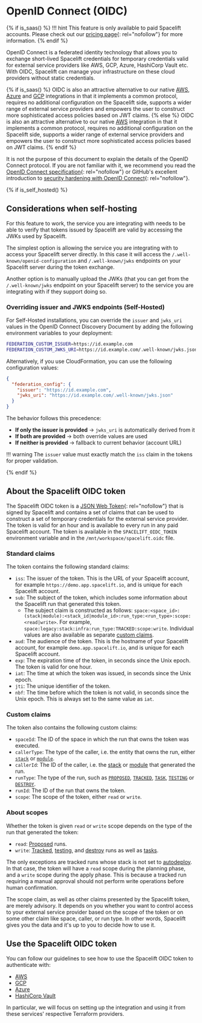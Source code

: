 # OpenID Connect (OIDC)

{% if is_saas() %}
!!! hint
    This feature is only available to paid Spacelift accounts. Please check out our [pricing page](https://spacelift.io/pricing){: rel="nofollow"} for more information.
{% endif %}

OpenID Connect is a federated identity technology that allows you to exchange short-lived Spacelift credentials for temporary credentials valid for external service providers like AWS, GCP, Azure, HashiCorp Vault etc. With OIDC, Spacelift can manage your infrastructure on these cloud providers without static credentials.

{% if is_saas() %}
OIDC is also an attractive alternative to our native [AWS](../aws.md), [Azure](../azure.md) and [GCP](../gcp.md) integrations in that it implements a common protocol, requires no additional configuration on the Spacelift side, supports a wider range of external service providers and empowers the user to construct more sophisticated access policies based on JWT claims.
{% else %}
OIDC is also an attractive alternative to our native [AWS](../aws.md) integration in that it implements a common protocol, requires no additional configuration on the Spacelift side, supports a wider range of external service providers and empowers the user to construct more sophisticated access policies based on JWT claims.
{% endif %}

It is not the purpose of this document to explain the details of the OpenID Connect protocol. If you are not familiar with it, we recommend you read the [OpenID Connect specification](https://openid.net/specs/openid-connect-core-1_0.html){: rel="nofollow"} or GitHub's excellent introduction to [security hardening with OpenID Connect](https://docs.github.com/en/actions/deployment/security-hardening-your-deployments/about-security-hardening-with-openid-connect){: rel="nofollow"}.

{% if is_self_hosted() %}

## Considerations when self-hosting

For this feature to work, the service you are integrating with needs to be able to verify that tokens issued by Spacelift are valid by accessing the JWKs used by Spacelift.

The simplest option is allowing the service you are integrating with to access your Spacelift server directly. In this case it will access the `/.well-known/openid-configuration` and `/.well-known/jwks` endpoints on your Spacelift server during the token exchange.

Another option is to manually upload the JWKs (that you can get from the `/.well-known/jwks` endpoint on your Spacelift server) to the service you are integrating with if they support doing so.

### Overriding issuer and JWKS endpoints (Self-Hosted)

For Self-Hosted installations, you can override the `issuer` and `jwks_uri` values in the OpenID Connect Discovery Document by adding the following environment variables to your deployment:

```bash
FEDERATION_CUSTOM_ISSUER=https://id.example.com
FEDERATION_CUSTOM_JWKS_URI=https://id.example.com/.well-known/jwks.json
```

Alternatively, if you use CloudFormation, you can use the following configuration values:

```json
{
  "federation_config": {
    "issuer": "https://id.example.com",
    "jwks_uri": "https://id.example.com/.well-known/jwks.json"
  }
}
```

The behavior follows this precedence:

- **If only the issuer is provided** → `jwks_uri` is automatically derived from it
- **If both are provided** → both override values are used
- **If neither is provided** → fallback to current behavior (account URL)

!!! warning
    The `issuer` value must exactly match the `iss` claim in the tokens for proper validation.

{% endif %}

## About the Spacelift OIDC token

The Spacelift OIDC token is a [JSON Web Token](https://jwt.io/){: rel="nofollow"} that is signed by Spacelift and contains a set of claims that can be used to construct a set of temporary credentials for the external service provider. The token is valid for an hour and is available to every run in any paid Spacelift account. The token is available in the `SPACELIFT_OIDC_TOKEN` environment variable and in the `/mnt/workspace/spacelift.oidc` file.

### Standard claims

The token contains the following standard claims:

- `iss`: The issuer of the token. This is the URL of your Spacelift account, for example `https://demo.app.spacelift.io`, and is unique for each Spacelift account.
- `sub`: The subject of the token, which includes some information about the Spacelift run that generated this token.
    - The subject claim is constructed as follows: `space:<space_id>:(stack|module):<stack_id|module_id>:run_type:<run_type>:scope:<read|write>`. For example, `space:legacy:stack:infra:run_type:TRACKED:scope:write`. Individual values are also available as separate [custom claims](#custom-claims).
- `aud`: The audience of the token. This is the hostname of your Spacelift account, for example `demo.app.spacelift.io`, and is unique for each Spacelift account.
- `exp`: The expiration time of the token, in seconds since the Unix epoch. The token is valid for one hour.
- `iat`: The time at which the token was issued, in seconds since the Unix epoch.
- `jti`: The unique identifier of the token.
- `nbf`: The time before which the token is not valid, in seconds since the Unix epoch. This is always set to the same value as `iat`.

### Custom claims

The token also contains the following custom claims:

- `spaceId`: The ID of the space in which the run that owns the token was executed.
- `callerType`: The type of the caller, i.e. the entity that owns the run, either [`stack`](../../../concepts/stack/README.md) or [`module`](../../../vendors/terraform/module-registry.md).
- `callerId`: The ID of the caller, i.e. the [stack](../../../concepts/stack/README.md) or [module](../../../vendors/terraform/module-registry.md) that generated the run.
- `runType`: The type of the run, such as [`PROPOSED`](../../../concepts/run/proposed.md), [`TRACKED`](../../../concepts/run/tracked.md), [`TASK`](../../../concepts/run/task.md), [`TESTING`](../../../concepts/run/test-case.md) or [`DESTROY`](../../../concepts/run/test-case.md).
- `runId`: The ID of the run that owns the token.
- `scope`: The scope of the token, either `read` or `write`.

### About scopes

Whether the token is given `read` or `write` scope depends on the type of the run that generated the token:

- `read`: [Proposed](../../../concepts/run/proposed.md) runs.
- `write`: [Tracked](../../../concepts/run/tracked.md), [testing](../../../concepts/run/test-case.md), and [destroy](../../../concepts/run/test-case.md) runs as well as [tasks](../../../concepts/run/task.md).

The only exceptions are tracked runs whose stack is not set to [autodeploy](../../../concepts/run/tracked.md#approval-flow). In that case, the token will have a `read` scope during the planning phase, and a `write` scope during the apply phase. This is because a tracked run requiring a manual approval should not perform write operations before human confirmation.

The scope claim, as well as other claims presented by the Spacelift token, are merely advisory. It depends on you whether you want to control access to your external service provider based on the scope of the token or on some other claim like space, caller, or run type. In other words, Spacelift gives you the data and it's up to you to decide how to use it.

## Use the Spacelift OIDC token

You can follow our guidelines to see how to use the Spacelift OIDC token to authenticate with:

- [AWS](./aws-oidc.md)
- [GCP](./gcp-oidc.md)
- [Azure](./azure-oidc.md)
- [HashiCorp Vault](./vault-oidc.md)

In particular, we will focus on setting up the integration and using it from these services' respective Terraform providers.
